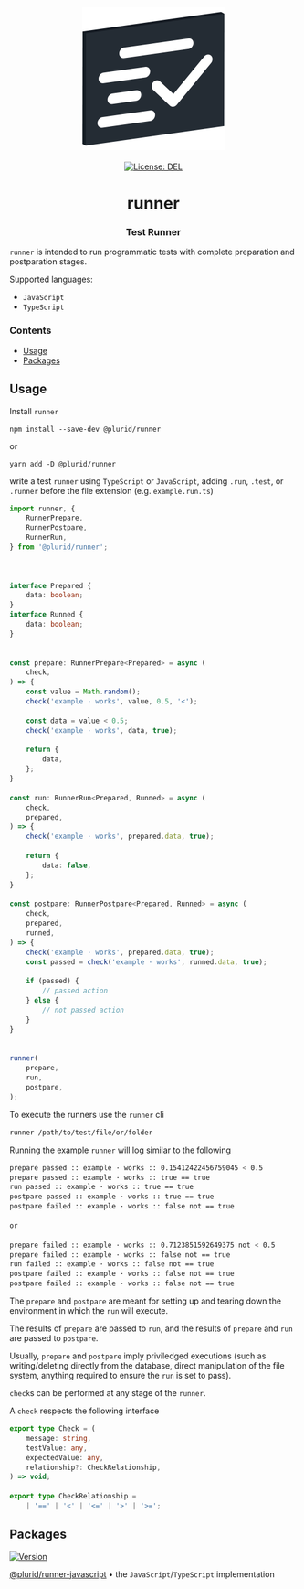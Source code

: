 <p align="center">
    <img src="https://raw.githubusercontent.com/plurid/runner/master/about/identity/runner-logo.png" height="250px">
    <br />
    <br />
    <a target="_blank" href="https://github.com/plurid/runner/blob/master/LICENSE">
        <img src="https://img.shields.io/badge/license-DEL-blue.svg?colorB=1380C3&style=for-the-badge" alt="License: DEL">
    </a>
</p>



<h1 align="center">
    runner
</h1>


<h3 align="center">
    Test Runner
</h3>



`runner` is intended to run programmatic tests with complete preparation and postparation stages.

Supported languages:

+ `JavaScript`
+ `TypeScript`


### Contents

+ [Usage](#usage)
+ [Packages](#packages)



## Usage

Install `runner`

```
npm install --save-dev @plurid/runner
```

or

```
yarn add -D @plurid/runner
```

write a test `runner` using `TypeScript` or `JavaScript`, adding `.run`, `.test`, or `.runner` before the file extension (e.g. `example.run.ts`)

``` typescript
import runner, {
    RunnerPrepare,
    RunnerPostpare,
    RunnerRun,
} from '@plurid/runner';



interface Prepared {
    data: boolean;
}
interface Runned {
    data: boolean;
}


const prepare: RunnerPrepare<Prepared> = async (
    check,
) => {
    const value = Math.random();
    check('example · works', value, 0.5, '<');

    const data = value < 0.5;
    check('example · works', data, true);

    return {
        data,
    };
}

const run: RunnerRun<Prepared, Runned> = async (
    check,
    prepared,
) => {
    check('example · works', prepared.data, true);

    return {
        data: false,
    };
}

const postpare: RunnerPostpare<Prepared, Runned> = async (
    check,
    prepared,
    runned,
) => {
    check('example · works', prepared.data, true);
    const passed = check('example · works', runned.data, true);

    if (passed) {
        // passed action
    } else {
        // not passed action
    }
}


runner(
    prepare,
    run,
    postpare,
);
```

To execute the runners use the `runner` cli

``` bash
runner /path/to/test/file/or/folder
```

Running the example `runner` will log similar to the following

``` bash
prepare passed :: example · works :: 0.15412422456759045 < 0.5
prepare passed :: example · works :: true == true
run passed :: example · works :: true == true
postpare passed :: example · works :: true == true
postpare failed :: example · works :: false not == true

or

prepare failed :: example · works :: 0.7123851592649375 not < 0.5
prepare failed :: example · works :: false not == true
run failed :: example · works :: false not == true
postpare failed :: example · works :: false not == true
postpare failed :: example · works :: false not == true
```

The `prepare` and `postpare` are meant for setting up and tearing down the environment in which the `run` will execute.

The results of `prepare` are passed to `run`, and the results of `prepare` and `run` are passed to `postpare`.

Usually, `prepare` and `postpare` imply priviledged executions (such as writing/deleting directly from the database, direct manipulation of the file system, anything required to ensure the `run` is set to pass).

`check`s can be performed at any stage of the `runner`.

A `check` respects the following interface

``` typescript
export type Check = (
    message: string,
    testValue: any,
    expectedValue: any,
    relationship?: CheckRelationship,
) => void;

export type CheckRelationship =
    | '==' | '<' | '<=' | '>' | '>=';
```



## Packages

<a target="_blank" href="https://www.npmjs.com/package/@plurid/runner">
    <img src="https://img.shields.io/npm/v/@plurid/runner.svg?logo=npm&colorB=1380C3&style=for-the-badge" alt="Version">
</a>

[@plurid/runner-javascript][runner-javascript] • the `JavaScript`/`TypeScript` implementation

[runner-javascript]: https://github.com/plurid/runner/tree/master/packages/runner-javascript
